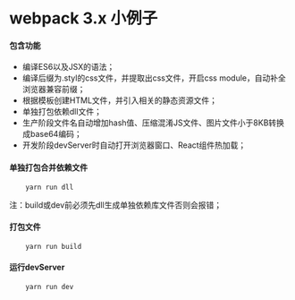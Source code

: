 # webpack 3.x 小例子

#### 包含功能

* 编译ES6以及JSX的语法；
* 编译后缀为.styl的css文件，并提取出css文件，开启css module，自动补全浏览器兼容前缀；
* 根据模板创建HTML文件，并引入相关的静态资源文件；
* 单独打包依赖dll文件；
* 生产阶段文件名自动增加hash值、压缩混淆JS文件、图片文件小于8KB转换成base64编码；
* 开发阶段devServer时自动打开浏览器窗口、React组件热加载；

#### 单独打包合并依赖文件

```
	yarn run dll
```

注：build或dev前必须先dll生成单独依赖库文件否则会报错；

#### 打包文件

```
	yarn run build
```

#### 运行devServer

```
	yarn run dev
```
